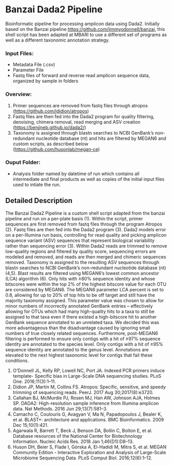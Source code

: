 # Banzai Dada2 Pipeline

Bioinformatic pipeline for processing amplicon data using Dada2. Initially based on the Banzai pipeline https://github.com/jimmyodonnell/banzai, this shell script has been adapted at MBARI to use a different set of programs as well as a different taxonomic annotation strategy.

### Input Files:
- Metadata File (.csv)
- Parameter File
- Fastq files of forward and reverse read amplicon sequence data, organized by sample in folders

### Overview:
1. Primer sequences are removed from fastq files through atropos (https://github.com/jdidion/atropos)
2. Fastq files are then fed into the Dada2 program for quality filtering, denoising, chimera removal, read merging and ASV creation (https://benjjneb.github.io/dada2/)
3. Taxonomy is assigned through blastn searches to NCBI GenBank’s non-redundant nucleotide database (nt) and hits are filtered by MEGAN6 and custom scripts, as described below (https://github.com/husonlab/megan-ce)

### Ouput Folder:
- Analysis folder named by datetime of run which contains all intermediate and final products as well as copies of the initial input files used to intiate the run.

## Detailed Description

The Banzai Dada2 Pipeline is a custom shell script adapted from the banzai pipeline and run on a per-plate basis (1). Within the script, primer sequences are first removed from fastq files through the program Atropos (2). Fastq files are then fed into the Dada2 program (3). Dada2 models error on a per-Illumina run basis, controlling for read quality and picking amplicon sequence variant (ASV) sequences that represent biological variability rather than sequencing error (3). Within Dada2 reads are trimmed to remove low-quality regions and filtered by quality score, sequencing errors are modeled and removed, and reads are then merged and chimeric sequences removed. Taxonomy is assigned to the resulting ASV sequences through blastn searches to NCBI GenBank’s non-redundant nucleotide database (nt) (4,5). Blast results are filtered using MEGAN6’s lowest common ancestor (LCA) algorithm (6). Only hits with ≥80% sequence identity and whose bitscores were within the top 2% of the highest bitscore value for each OTU are considered by MEGAN6. The MEGAN6 parameter LCA percent is set to 0.8, allowing for up to 20% of top hits to be off target and still have the majority taxonomy assigned. This parameter value was chosen to allow for minor numbers of incorrectly annotated GenBank entries – effectively allowing for OTUs which had many high-quality hits to a taxa to still be assigned to that taxa even if there existed a high-bitscore hit to another GenBank sequence annotated to an unrelated taxa. We decided this was more advantageous than the disadvantage caused by ignoring small numbers of true closely related sequences. Furthermore, post-MEGAN6 filtering is performed to ensure only contigs with a hit of ≥97% sequence identity are annotated to the species level. Only contigs with a hit of ≥95% sequence identity are annotated to the genus level. Annotations are elevated to the next highest taxonomic level for contigs that fail these conditions. 

1. 	O’Donnell JL, Kelly RP, Lowell NC, Port JA. Indexed PCR primers induce template- Specific bias in Large-Scale DNA sequencing studies. PLoS One. 2016;11(3):1–11. 
2. 	Didion JP, Martin M, Collins FS. Atropos: Specific, sensitive, and speedy trimming of sequencing reads. PeerJ. 2017 Aug 30;2017(8):e3720. 
3. 	Callahan BJ, McMurdie PJ, Rosen MJ, Han AW, Johnson AJA, Holmes SP. DADA2: High-resolution sample inference from Illumina amplicon data. Nat Methods. 2016 Jun 29;13(7):581–3. 
4. 	Camacho C, Coulouris G, Avagyan V, Ma N, Papadopoulos J, Bealer K, et al. BLAST+: architecture and applications. BMC Bioinformatics. 2009 Dec 15;10(1):421. 
5. 	Agarwala R, Barrett T, Beck J, Benson DA, Bollin C, Bolton E, et al. Database resources of the National Center for Biotechnology Information. Nucleic Acids Res. 2018 Jan 1;46(D1):D8–13. 
6. 	Huson DH, Beier S, Flade I, Górska A, El-Hadidi M, Mitra S, et al. MEGAN Community Edition - Interactive Exploration and Analysis of Large-Scale Microbiome Sequencing Data. PLoS Comput Biol. 2016;12(6):1–12. 

